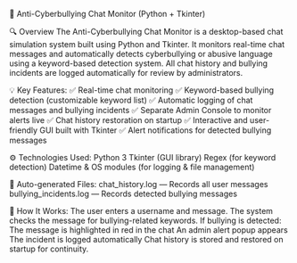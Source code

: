 🧠 Anti-Cyberbullying Chat Monitor (Python + Tkinter)

🔍 Overview
The Anti-Cyberbullying Chat Monitor is a desktop-based chat simulation system built using Python and Tkinter.
It monitors real-time chat messages and automatically detects cyberbullying or abusive language using a keyword-based detection system.
All chat history and bullying incidents are logged automatically for review by administrators.

💡 Key Features:
✅ Real-time chat monitoring
✅ Keyword-based bullying detection (customizable keyword list)
✅ Automatic logging of chat messages and bullying incidents
✅ Separate Admin Console to monitor alerts live
✅ Chat history restoration on startup
✅ Interactive and user-friendly GUI built with Tkinter
✅ Alert notifications for detected bullying messages

⚙️ Technologies Used:
Python 3
Tkinter (GUI library)
Regex (for keyword detection)
Datetime & OS modules (for logging & file management)

📁 Auto-generated Files:
chat_history.log — Records all user messages
bullying_incidents.log — Records detected bullying messages

🚀 How It Works:
The user enters a username and message.
The system checks the message for bullying-related keywords.
If bullying is detected:
The message is highlighted in red in the chat
An admin alert popup appears
The incident is logged automatically
Chat history is stored and restored on startup for continuity.
